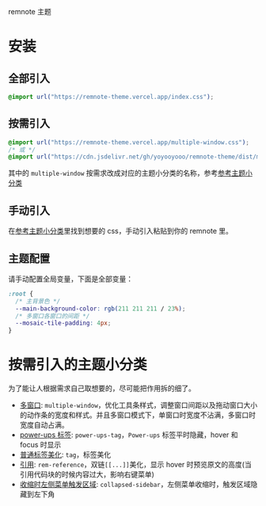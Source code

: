 remnote 主题

# 安装

## 全部引入

```css
@import url("https://remnote-theme.vercel.app/index.css");
```

## 按需引入

```css
@import url("https://remnote-theme.vercel.app/multiple-window.css");
/* 或 */
@import url("https://cdn.jsdelivr.net/gh/yoyooyooo/remnote-theme/dist/multiple-window.css");
```

其中的 `multiple-window` 按需求改成对应的主题小分类的名称，参考[参考主题小分类](https://github.com/yoyooyooo/remnote-theme#按需引入的主题小分类)

## 手动引入

在[参考主题小分类](https://github.com/yoyooyooo/remnote-theme#按需引入的主题小分类)里找到想要的 css，手动引入粘贴到你的 remnote 里。

## 主题配置

请手动配置全局变量，下面是全部变量：

```css
:root {
  /* 主背景色 */
  --main-background-color: rgb(211 211 211 / 23%);
  /* 多窗口各窗口的间距 */
  --mosaic-tile-padding: 4px;
}
```

# 按需引入的主题小分类

为了能让人根据需求自己取想要的，尽可能把作用拆的细了。

- [多窗口](https://github.com/yoyooyooo/remnote-theme/blob/master/dist/multiple-window.css): `multiple-window`，优化工具条样式，调整窗口间距以及拖动窗口大小的动作条的宽度和样式。并且多窗口模式下，单窗口时宽度不沾满，多窗口时宽度自动占满。
- [power-ups 标签](https://github.com/yoyooyooo/remnote-theme/blob/master/dist/power-ups-tag.css): `power-ups-tag`，`Power-ups` 标签平时隐藏，hover 和 focus 时显示
- [普通标签美化](https://github.com/yoyooyooo/remnote-theme/blob/master/dist/tag.css): `tag`，标签美化
- [引用](https://github.com/yoyooyooo/remnote-theme/blob/master/dist/rem-reference.css): `rem-reference`，双链`[[...]]`美化，显示 hover 时预览原文的高度(当引用代码块的时候内容过大，影响右键菜单)
- [收缩时左侧菜单触发区域](https://github.com/yoyooyooo/remnote-theme/blob/master/dist/collapsed-sidebar.css): `collapsed-sidebar`，左侧菜单收缩时，触发区域隐藏到左下角
